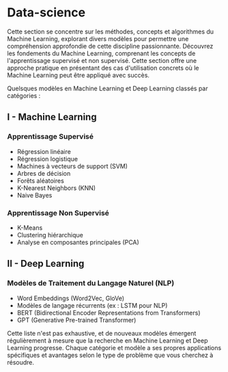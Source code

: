 # Data-science
Cette section se concentre sur les méthodes, concepts et algorithmes du Machine Learning, explorant divers modèles pour permettre une compréhension approfondie de cette discipline passionnante.
Découvrez les fondements du Machine Learning, comprenant les concepts de l'apprentissage supervisé et non supervisé. Cette section offre une approche pratique en présentant des cas d'utilisation concrets où le Machine Learning peut être appliqué avec succès.

Quelsques modèles en Machine Learning et Deep Learning classés par catégories :

## I - Machine Learning
### Apprentissage Supervisé
- Régression linéaire
- Régression logistique
- Machines à vecteurs de support (SVM)
- Arbres de décision
- Forêts aléatoires
- K-Nearest Neighbors (KNN)
- Naive Bayes
### Apprentissage Non Supervisé
- K-Means
- Clustering hiérarchique
- Analyse en composantes principales (PCA)

## II - Deep Learning
### Modèles de Traitement du Langage Naturel (NLP)
- Word Embeddings (Word2Vec, GloVe)
- Modèles de langage récurrents (ex : LSTM pour NLP)
- BERT (Bidirectional Encoder Representations from Transformers)
- GPT (Generative Pre-trained Transformer)

Cette liste n'est pas exhaustive, et de nouveaux modèles émergent régulièrement à mesure que la recherche en Machine Learning et Deep Learning progresse. Chaque catégorie et modèle a ses propres applications spécifiques et avantages selon le type de problème que vous cherchez à résoudre.
